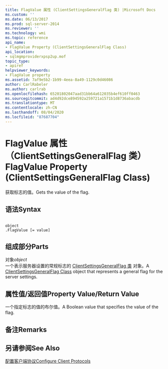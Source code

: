 ```yaml
---
title: FlagValue 属性 (ClientSettingsGeneralFlag 类) |Microsoft Docs
ms.custom: ''
ms.date: 06/13/2017
ms.prod: sql-server-2014
ms.reviewer: ''
ms.technology: wmi
ms.topic: reference
api_name:
- FlagValue Property (ClientSettingsGeneralFlag Class)
api_location:
- sqlmgmproviderxpsp2up.mof
topic_type:
- apiref
helpviewer_keywords:
- FlagValue property
ms.assetid: 7af9e5b2-1b99-4eea-8a49-1129c0d46086
author: CarlRabeler
ms.author: carlrab
ms.openlocfilehash: 65201802047aad31bb64a612035b4ef610ff0463
ms.sourcegitcommit: ad4d92dce894592a259721a1571b1d8736abacdb
ms.translationtype: MT
ms.contentlocale: zh-CN
ms.lasthandoff: 08/04/2020
ms.locfileid: "87687704"
---
```

# <a name="flagvalue-property-clientsettingsgeneralflag-class"></a><span data-ttu-id="6c231-102">FlagValue 属性（ClientSettingsGeneralFlag 类）</span><span class="sxs-lookup"><span data-stu-id="6c231-102">FlagValue Property (ClientSettingsGeneralFlag Class)</span></span>
  <span data-ttu-id="6c231-103">获取标志的值。</span><span class="sxs-lookup"><span data-stu-id="6c231-103">Gets the value of the flag.</span></span>  
  
## <a name="syntax"></a><span data-ttu-id="6c231-104">语法</span><span class="sxs-lookup"><span data-stu-id="6c231-104">Syntax</span></span>  
  
```  
  
object  
.FlagValue [= value]  
```  
  
## <a name="parts"></a><span data-ttu-id="6c231-105">组成部分</span><span class="sxs-lookup"><span data-stu-id="6c231-105">Parts</span></span>  
 <span data-ttu-id="6c231-106">对象</span><span class="sxs-lookup"><span data-stu-id="6c231-106">*object*</span></span>  
 <span data-ttu-id="6c231-107">一个表示服务器设置的常规标志的 [ClientSettingsGeneralFlag 类](clientsettingsgeneralflag-class.md) 对象。</span><span class="sxs-lookup"><span data-stu-id="6c231-107">A [ClientSettingsGeneralFlag Class](clientsettingsgeneralflag-class.md) object that represents a general flag for the server settings.</span></span>  
  
## <a name="property-valuereturn-value"></a><span data-ttu-id="6c231-108">属性值/返回值</span><span class="sxs-lookup"><span data-stu-id="6c231-108">Property Value/Return Value</span></span>  
 <span data-ttu-id="6c231-109">一个指定标志的值的布尔值。</span><span class="sxs-lookup"><span data-stu-id="6c231-109">A Boolean value that specifies the value of the flag.</span></span>  
  
## <a name="remarks"></a><span data-ttu-id="6c231-110">备注</span><span class="sxs-lookup"><span data-stu-id="6c231-110">Remarks</span></span>  
  
## <a name="see-also"></a><span data-ttu-id="6c231-111">另请参阅</span><span class="sxs-lookup"><span data-stu-id="6c231-111">See Also</span></span>  
 [<span data-ttu-id="6c231-112">配置客户端协议</span><span class="sxs-lookup"><span data-stu-id="6c231-112">Configure Client Protocols</span></span>](https://technet.microsoft.com/library/ms181035.aspx)  
  
  
